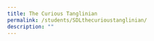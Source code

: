 ```yaml
---
title: The Curious Tanglinian
permalink: /students/SDLthecurioustanglinian/
description: ""
---
```

